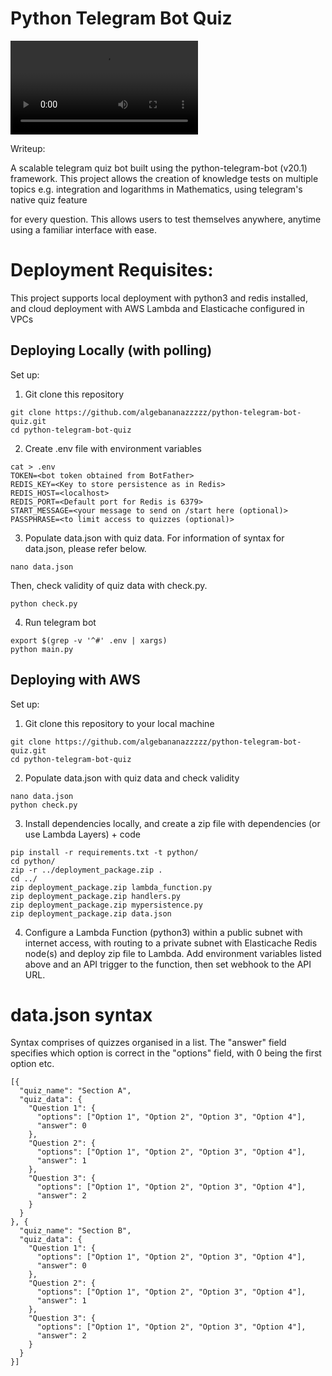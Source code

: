 # Python Telegram Bot Quiz

![Video demo](https://user-images.githubusercontent.com/48286805/235227846-71e991c6-b58a-44e9-813a-c206652d104a.mp4)

Writeup:

A scalable telegram quiz bot built using the python-telegram-bot (v20.1) framework. This project allows the creation of knowledge tests on multiple topics e.g. integration and logarithms in Mathematics, using telegram's native quiz feature 

for every question. This allows users to test themselves anywhere, anytime using a familiar interface with ease.


# Deployment Requisites:
This project supports local deployment with python3 and redis installed, and cloud deployment with AWS Lambda and Elasticache configured in VPCs

## Deploying Locally (with polling)
Set up:
1. Git clone this repository
```
git clone https://github.com/algebananazzzzz/python-telegram-bot-quiz.git
cd python-telegram-bot-quiz
```

2. Create .env file with environment variables
```
cat > .env
TOKEN=<bot token obtained from BotFather>
REDIS_KEY=<Key to store persistence as in Redis>
REDIS_HOST=<localhost>
REDIS_PORT=<Default port for Redis is 6379>
START_MESSAGE=<your message to send on /start here (optional)>
PASSPHRASE=<to limit access to quizzes (optional)>
```
3. Populate data.json with quiz data. For information of syntax for data.json, please refer below.
```
nano data.json
```
Then, check validity of quiz data with check.py.
```
python check.py
```
4. Run telegram bot
```
export $(grep -v '^#' .env | xargs)
python main.py
```

## Deploying with AWS
Set up:
1. Git clone this repository to your local machine
```
git clone https://github.com/algebananazzzzz/python-telegram-bot-quiz.git
cd python-telegram-bot-quiz
```
2. Populate data.json with quiz data and check validity
```
nano data.json
python check.py
```
3. Install dependencies locally, and create a zip file with dependencies (or use Lambda Layers) + code
```
pip install -r requirements.txt -t python/
cd python/
zip -r ../deployment_package.zip .
cd ../
zip deployment_package.zip lambda_function.py
zip deployment_package.zip handlers.py
zip deployment_package.zip mypersistence.py
zip deployment_package.zip data.json
```
4. Configure a Lambda Function (python3) within a public subnet with internet access, with routing to a private subnet with Elasticache Redis node(s) and deploy zip file to Lambda. Add environment variables listed above and an API trigger to the function, then set webhook to the API URL.

# data.json syntax

Syntax comprises of quizzes organised in a list. The "answer" field specifies which option is correct in the "options" field, with 0 being the first option etc.
```
[{
  "quiz_name": "Section A",
  "quiz_data": {
    "Question 1": {
      "options": ["Option 1", "Option 2", "Option 3", "Option 4"],
      "answer": 0
    },
    "Question 2": {
      "options": ["Option 1", "Option 2", "Option 3", "Option 4"],
      "answer": 1
    },
    "Question 3": {
      "options": ["Option 1", "Option 2", "Option 3", "Option 4"],
      "answer": 2
    }
  }
}, {
  "quiz_name": "Section B",
  "quiz_data": {
    "Question 1": {
      "options": ["Option 1", "Option 2", "Option 3", "Option 4"],
      "answer": 0
    },
    "Question 2": {
      "options": ["Option 1", "Option 2", "Option 3", "Option 4"],
      "answer": 1
    },
    "Question 3": {
      "options": ["Option 1", "Option 2", "Option 3", "Option 4"],
      "answer": 2
    }
  }
}]
```
